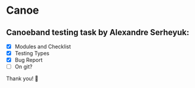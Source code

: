 # Canoe

## Canoeband testing task by Alexandre Serheyuk: 

- [x] Modules and Checklist
- [x] Testing Types
- [x] Bug Report
- [ ] On git?

Thank you!
🦄 

